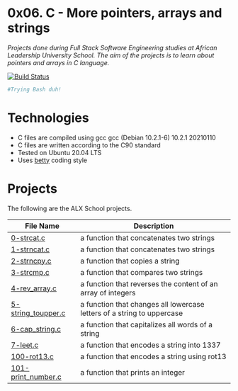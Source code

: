 # 0x06. C - More pointers, arrays and strings
_Projects done during Full Stack Software Engineering studies at African Leadership University School. The aim of the projects is to learn about pointers and arrays in C language._

[![Build Status]()]()
```sh
#Trying Bash duh!
```

# Technologies
- C files are compiled using gcc gcc (Debian 10.2.1-6) 10.2.1 20210110
- C files are written according to the C90 standard
- Tested on Ubuntu 20.04 LTS
- Uses [betty](https://github.com/holbertonschool/Betty) coding style

# Projects 
The following are the ALX School projects.

| File Name | Description |
| ------ | ------ |
| [0-strcat.c]() | a function that concatenates two strings |
| [1-strncat.c]() | a function that concatenates two strings |
| [2-strncpy.c]() | a function that copies a string |
| [3-strcmp.c]() | a function that compares two strings |
| [4-rev_array.c]() | a function that reverses the content of an array of integers |
| [5-string_toupper.c]() | a function that changes all lowercase letters of a string to uppercase |
| [6-cap_string.c]() | a function that capitalizes all words of a string |
| [7-leet.c]() | a function that encodes a string into 1337 |
| [100-rot13.c]() | a function that encodes a string using rot13 |
| [101-print_number.c]() | a function that prints an integer |


